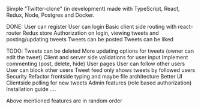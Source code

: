 Simple "Twitter-clone" (in development) made with TypeScript, React, Redux, Node, Postgres and Docker.

DONE:
  User can register
  User can login
  Basic client side routing with react-router
  Redux store
  Authorization on login, viewing tweets and posting/updating tweets
  Tweets can be posted
  Tweets can be liked

TODO:
  Tweets can be deleted
  More updating options for tweets (owner can edit the tweet)
  Client and server side validations for user input
  Implement commenting (post, delete, hide)
  User pages
  User can follow other users
  User can block other users
  Tweet feed only shows tweets by followed users
  Security
  Refactor frontside typing and maybe file architecture
  Better UI
  Clientside polling for new tweets
  Admin features (role based authorization)
  Installation guide
  ....

Above mentioned features are in random order